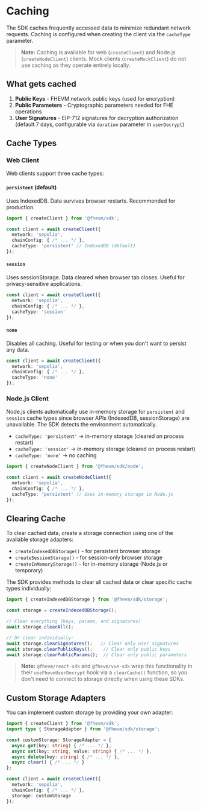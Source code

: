 # Caching

The SDK caches frequently accessed data to minimize redundant network requests. Caching is configured when creating the client via the `cacheType` parameter.

> **Note:** Caching is available for web (`createClient`) and Node.js (`createNodeClient`) clients. Mock clients (`createMockClient`) do not use caching as they operate entirely locally.

## What gets cached

1. **Public Keys** - FHEVM network public keys (used for encryption)
2. **Public Parameters** - Cryptographic parameters needed for FHE operations
3. **User Signatures** - EIP-712 signatures for decryption authorization (default 7 days, configurable via `duration` parameter in `userDecrypt`)

## Cache Types

### Web Client

Web clients support three cache types:

#### `persistent` (default)
Uses IndexedDB. Data survives browser restarts. Recommended for production.

```typescript
import { createClient } from '@fhevm/sdk';

const client = await createClient({
  network: 'sepolia',
  chainConfig: { /* ... */ },
  cacheType: 'persistent' // IndexedDB (default)
});
```

#### `session`
Uses sessionStorage. Data cleared when browser tab closes. Useful for privacy-sensitive applications.

```typescript
const client = await createClient({
  network: 'sepolia',
  chainConfig: { /* ... */ },
  cacheType: 'session'
});
```

#### `none`
Disables all caching. Useful for testing or when you don't want to persist any data.

```typescript
const client = await createClient({
  network: 'sepolia',
  chainConfig: { /* ... */ },
  cacheType: 'none'
});
```

### Node.js Client

Node.js clients automatically use in-memory storage for `persistent` and `session` cache types since browser APIs (IndexedDB, sessionStorage) are unavailable. The SDK detects the environment automatically.

- `cacheType: 'persistent'` → in-memory storage (cleared on process restart)
- `cacheType: 'session'` → in-memory storage (cleared on process restart)
- `cacheType: 'none'` → no caching

```typescript
import { createNodeClient } from '@fhevm/sdk/node';

const client = await createNodeClient({
  network: 'sepolia',
  chainConfig: { /* ... */ },
  cacheType: 'persistent' // Uses in-memory storage in Node.js
});
```

## Clearing Cache

To clear cached data, create a storage connection using one of the available storage adapters:
- `createIndexedDBStorage()` - for persistent browser storage
- `createSessionStorage()` - for session-only browser storage
- `createInMemoryStorage()` - for in-memory storage (Node.js or temporary)

The SDK provides methods to clear all cached data or clear specific cache types individually:

```typescript
import { createIndexedDBStorage } from '@fhevm/sdk/storage';

const storage = createIndexedDBStorage();

// Clear everything (keys, params, and signatures)
await storage.clearAll();

// Or clear individually:
await storage.clearSignatures();   // Clear only user signatures
await storage.clearPublicKeys();    // Clear only public keys
await storage.clearPublicParams();  // Clear only public parameters
```

> **Note:** `@fhevm/react-sdk` and `@fhevm/vue-sdk` wrap this functionality in their `useFhevmUserDecrypt` hook via a `clearCache()` function, so you don't need to connect to storage directly when using these SDKs.


## Custom Storage Adapters

You can implement custom storage by providing your own adapter:

```typescript
import { createClient } from '@fhevm/sdk';
import type { StorageAdapter } from '@fhevm/sdk/storage';

const customStorage: StorageAdapter = {
  async get(key: string) { /* ... */ },
  async set(key: string, value: string) { /* ... */ },
  async delete(key: string) { /* ... */ },
  async clear() { /* ... */ }
};

const client = await createClient({
  network: 'sepolia',
  chainConfig: { /* ... */ },
  storage: customStorage
});
```

